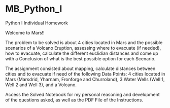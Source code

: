 # MB_Python_I
Python I Individual Homework 

Welcome to Mars!!

The problem to be solved is about 4 cities located in Mars and the possible scenarios of a Volcano Eruption, assessing where to evacuate (if needed), how to evacuate, calculate the different euclidian distances and come up with a Conclusion of what is the best possible option for each Scenario. 

The assignment consisted about mapping, calculate distances between cities and to evacuate if need of the following Data Points: 4 cities located in Mars (Marsdrid, Yharnam, Fronforge and Churroland), 3 Water Wells (Well 1, Well 2 and Well 3), and a Volcano. 

Access the Solved Notebook for my personal reasoning and development of the questions asked, as well as the PDF File of the Instructions. 

